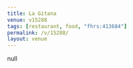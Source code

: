 ```yaml
---
title: La Gitana
venue: v15288
tags: [restaurant, food, "fhrs:413684"]
permalink: /v/15288/
layout: venue
---
```

null